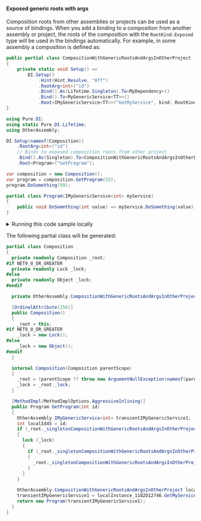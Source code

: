 #### Exposed generic roots with args

Composition roots from other assemblies or projects can be used as a source of bindings. When you add a binding to a composition from another assembly or project, the roots of the composition with the `RootKind.Exposed` type will be used in the bindings automatically. For example, in some assembly a composition is defined as:
```c#
public partial class CompositionWithGenericRootsAndArgsInOtherProject
{
    private static void Setup() =>
        DI.Setup()
            .Hint(Hint.Resolve, "Off")
            .RootArg<int>("id")
            .Bind().As(Lifetime.Singleton).To<MyDependency>()
            .Bind().To<MyGenericService<TT>>()
            .Root<IMyGenericService<TT>>("GetMyService", kind: RootKinds.Exposed);
}
```


```c#
using Pure.DI;
using static Pure.DI.Lifetime;
using OtherAssembly;

DI.Setup(nameof(Composition))
    .RootArg<int>("id")
    // Binds to exposed composition roots from other project
    .Bind().As(Singleton).To<CompositionWithGenericRootsAndArgsInOtherProject>()
    .Root<Program>("GetProgram");

var composition = new Composition();
var program = composition.GetProgram(33);
program.DoSomething(99);

partial class Program(IMyGenericService<int> myService)
{
    public void DoSomething(int value) => myService.DoSomething(value);
}
```

<details>
<summary>Running this code sample locally</summary>

- Make sure you have the [.NET SDK 9.0](https://dotnet.microsoft.com/en-us/download/dotnet/9.0) or later is installed
```bash
dotnet --list-sdk
```
- Create a net9.0 (or later) console application
```bash
dotnet new console -n Sample
```
- Add reference to NuGet package
  - [Pure.DI](https://www.nuget.org/packages/Pure.DI)
```bash
dotnet add package Pure.DI
```
- Copy the example code into the _Program.cs_ file

You are ready to run the example 🚀
```bash
dotnet run
```

</details>

The following partial class will be generated:

```c#
partial class Composition
{
  private readonly Composition _root;
#if NET9_0_OR_GREATER
  private readonly Lock _lock;
#else
  private readonly Object _lock;
#endif

  private OtherAssembly.CompositionWithGenericRootsAndArgsInOtherProject? _singletonCompositionWithGenericRootsAndArgsInOtherProject53;

  [OrdinalAttribute(256)]
  public Composition()
  {
    _root = this;
#if NET9_0_OR_GREATER
    _lock = new Lock();
#else
    _lock = new Object();
#endif
  }

  internal Composition(Composition parentScope)
  {
    _root = (parentScope ?? throw new ArgumentNullException(nameof(parentScope)))._root;
    _lock = _root._lock;
  }

  [MethodImpl(MethodImplOptions.AggressiveInlining)]
  public Program GetProgram(int id)
  {
    OtherAssembly.IMyGenericService<int> transientIMyGenericService1;
    int localId45 = id;
    if (_root._singletonCompositionWithGenericRootsAndArgsInOtherProject53 is null)
    {
      lock (_lock)
      {
        if (_root._singletonCompositionWithGenericRootsAndArgsInOtherProject53 is null)
        {
          _root._singletonCompositionWithGenericRootsAndArgsInOtherProject53 = new OtherAssembly.CompositionWithGenericRootsAndArgsInOtherProject();
        }
      }
    }

    OtherAssembly.CompositionWithGenericRootsAndArgsInOtherProject localInstance_1182D12746 = _root._singletonCompositionWithGenericRootsAndArgsInOtherProject53;
    transientIMyGenericService1 = localInstance_1182D12746.GetMyService<int>(localId45);
    return new Program(transientIMyGenericService1);
  }
}
```



